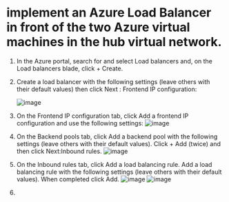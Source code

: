 # implement an Azure Load Balancer in front of the two Azure virtual machines in the hub virtual network.

1. In the Azure portal, search for and select Load balancers and, on the Load balancers blade, click + Create.

2. Create a load balancer with the following settings (leave others with their default values) then click Next : Frontend IP configuration:

   ![image](https://github.com/Nessa13044/Implement_Traffic_managerment_AZURE/assets/114730329/86d8065b-556b-44e2-9cd0-b6d19eb4b607)

3. On the Frontend IP configuration tab, click Add a frontend IP configuration and use the following settings:
   ![image](https://github.com/Nessa13044/Implement_Traffic_managerment_AZURE/assets/114730329/cef218ad-214a-4956-98fa-c748b6bb9ce9)

4. On the Backend pools tab, click Add a backend pool with the following settings (leave others with their default values). Click + Add (twice) and then click Next:Inbound rules.
   ![image](https://github.com/Nessa13044/Implement_Traffic_managerment_AZURE/assets/114730329/32607242-866d-4366-926f-ab39df80d705)

5. On the Inbound rules tab, click Add a load balancing rule. Add a load balancing rule with the following settings (leave others with their default values). When completed click Add.
   ![image](https://github.com/Nessa13044/Implement_Traffic_managerment_AZURE/assets/114730329/7a9fa373-b2c8-4c2b-8624-6d6c0ec4e7fe)
   ![image](https://github.com/Nessa13044/Implement_Traffic_managerment_AZURE/assets/114730329/db04d931-2043-43a2-910f-2c366921e838)
6. 
